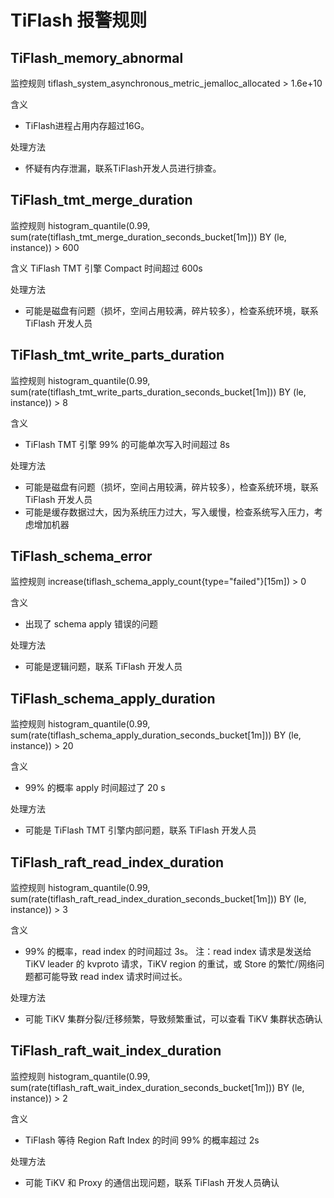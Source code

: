 
# TiFlash 报警规则
## TiFlash_memory_abnormal
监控规则
tiflash_system_asynchronous_metric_jemalloc_allocated > 1.6e+10

含义
  * TiFlash进程占用内存超过16G。

处理方法
  * 怀疑有内存泄漏，联系TiFlash开发人员进行排查。
## TiFlash_tmt_merge_duration
监控规则
histogram_quantile(0.99, sum(rate(tiflash_tmt_merge_duration_seconds_bucket[1m])) BY (le, instance)) > 600

含义
TiFlash TMT 引擎 Compact 时间超过 600s

处理方法
  * 可能是磁盘有问题（损坏，空间占用较满，碎片较多），检查系统环境，联系 TiFlash 开发人员
## TiFlash_tmt_write_parts_duration
监控规则
histogram_quantile(0.99, sum(rate(tiflash_tmt_write_parts_duration_seconds_bucket[1m])) BY (le, instance)) > 8

含义
  * TiFlash TMT 引擎 99% 的可能单次写入时间超过 8s

处理方法
  * 可能是磁盘有问题（损坏，空间占用较满，碎片较多），检查系统环境，联系 TiFlash 开发人员
  * 可能是缓存数据过大，因为系统压力过大，写入缓慢，检查系统写入压力，考虑增加机器
## TiFlash_schema_error
监控规则
increase(tiflash_schema_apply_count{type="failed"}[15m]) > 0

含义
  * 出现了 schema apply 错误的问题

处理方法
  * 可能是逻辑问题，联系 TiFlash 开发人员
## TiFlash_schema_apply_duration
监控规则
histogram_quantile(0.99, sum(rate(tiflash_schema_apply_duration_seconds_bucket[1m])) BY (le, instance)) > 20

含义
  * 99% 的概率 apply 时间超过了 20 s

处理方法
  * 可能是 TiFlash TMT 引擎内部问题，联系 TiFlash 开发人员

## TiFlash_raft_read_index_duration
监控规则
histogram_quantile(0.99, sum(rate(tiflash_raft_read_index_duration_seconds_bucket[1m])) BY (le, instance)) > 3

含义
  * 99% 的概率，read index 的时间超过 3s。 注：read index 请求是发送给 TiKV leader 的 kvproto 请求，TiKV region 的重试，或 Store 的繁忙/网络问题都可能导致 read index 请求时间过长。

处理方法
  * 可能 TiKV 集群分裂/迁移频繁，导致频繁重试，可以查看 TiKV 集群状态确认

## TiFlash_raft_wait_index_duration
监控规则
histogram_quantile(0.99, sum(rate(tiflash_raft_wait_index_duration_seconds_bucket[1m])) BY (le, instance)) > 2

含义
  * TiFlash 等待 Region Raft Index 的时间 99% 的概率超过 2s

处理方法
  * 可能 TiKV 和 Proxy 的通信出现问题，联系 TiFlash 开发人员确认
